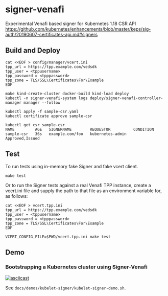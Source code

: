# signer-venafi
Experimental Venafi based signer for Kubernetes 1.18 CSR API https://github.com/kubernetes/enhancements/blob/master/keps/sig-auth/20190607-certificates-api.md#signers


## Build and Deploy

```
cat <<EOF > config/manager/vcert.ini
tpp_url = https://tpp.example.com/vedsdk
tpp_user = <tppusername>
tpp_password = <tpppassword>
tpp_zone = TLS/SSL\Certificates\For\Example
EOF

make kind-create-cluster docker-build kind-load deploy
kubectl -n signer-venafi-system logs deploy/signer-venafi-controller-manager manager --follow

kubectl apply -f sample-csr.yaml
kubectl certificate approve sample-csr
```

```
kubectl get csr sample-csr
NAME         AGE   SIGNERNAME        REQUESTOR          CONDITION
sample-csr   36s   example.com/foo   kubernetes-admin   Approved,Issued
```

## Test

To run tests using in-memory fake Signer and fake vcert client.

```
make test
```

Or to run the Signer tests against a real Venafi TPP instance,
create a vcert.ini file and supply the path to that file as an environment variable for, as follows:

```
cat <<EOF > vcert.tpp.ini
tpp_url = https://tpp.example.com/vedsdk
tpp_user = <tppusername>
tpp_password = <tpppassword>
tpp_zone = TLS/SSL\Certificates\For\Example
EOF

VCERT_CONFIG_FILE=$PWD/vcert.tpp.ini make test
```


## Demo

### Bootstrapping a Kubernetes cluster using Signer-Venafi

[![asciicast](https://asciinema.org/a/oyXDX6zbcZB5quNW8Y7Ru3MZ4.svg)](https://asciinema.org/a/oyXDX6zbcZB5quNW8Y7Ru3MZ4)

See `docs/demos/kubelet-signer/kubelet-signer-demo.sh`.
